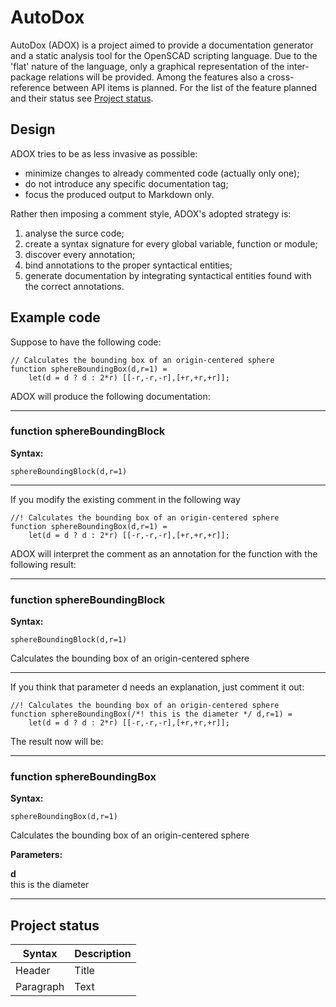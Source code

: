 # AutoDox

AutoDox (ADOX) is a project aimed to provide a documentation generator and a static analysis tool for the OpenSCAD scripting language. Due to the 'flat' nature of the language, only a graphical representation of the inter-package relations will be provided. Among the features also a cross-reference between API items is planned. For the list of the feature planned and their status see [Project status](#project-status).

## Design

ADOX tries to be as less invasive as possible:

* minimize changes to already commented code (actually only one);
* do not introduce any specific documentation tag;
* focus the produced output to Markdown only.

Rather then imposing a comment style, ADOX's adopted strategy is:

1. analyse the surce code;
2. create a syntax signature for every global variable, function or module;
3. discover every annotation;
4. bind annotations to the proper syntactical entities;
5. generate documentation by integrating syntactical entities found with the correct annotations.

## Example code

Suppose to have the following code:

    // Calculates the bounding box of an origin-centered sphere
    function sphereBoundingBox(d,r=1) = 
        let(d = d ? d : 2*r) [[-r,-r,-r],[+r,+r,+r]];

ADOX will produce the following documentation:

---

### function sphereBoundingBlock

__Syntax:__

`sphereBoundingBlock(d,r=1)`

---

If you modify the existing comment in the following way

    //! Calculates the bounding box of an origin-centered sphere
    function sphereBoundingBox(d,r=1) = 
        let(d = d ? d : 2*r) [[-r,-r,-r],[+r,+r,+r]];

ADOX will interpret the comment as an annotation for the function with the following result:

---

### function sphereBoundingBlock

__Syntax:__

`sphereBoundingBlock(d,r=1)`

Calculates the bounding box of an origin-centered sphere

---

If you think that parameter d needs an explanation, just comment it out:

    //! Calculates the bounding box of an origin-centered sphere
    function sphereBoundingBox(/*! this is the diameter */ d,r=1) = 
        let(d = d ? d : 2*r) [[-r,-r,-r],[+r,+r,+r]];

The result now will be:

---

### function sphereBoundingBox

__Syntax:__

`sphereBoundingBox(d,r=1)`

Calculates the bounding box of an origin-centered sphere

__Parameters:__

__d__  
this is the diameter

---

## Project status

| Syntax      | Description |
| ----------- | ----------- |
| Header      | Title       |
| Paragraph   | Text        |


